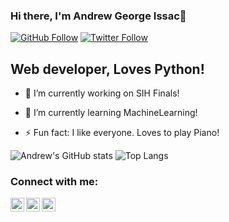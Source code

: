 ### Hi there, I'm Andrew George Issac👋

[![GitHub Follow](https://img.shields.io/github/followers/andrew-geeks?label=Follow%20me&style=social)](https://github.com/andrew-geeks)
[![Twitter Follow](https://img.shields.io/twitter/follow/andrewgeorge002?label=Follow%20me&style=social)](https://twitter.com/intent/follow?original_referer=https%3A%2F%2Fgithub.com%2Fandrewgeorge002&screen_name=andrewgeorge002)


## Web developer, Loves Python!

- 🔭 I’m currently working on SIH Finals!

- 🌱 I’m currently learning MachineLearning!

- ⚡ Fun fact: I like everyone. Loves to play Piano!

![Andrew's GitHub stats](https://github-readme-stats.vercel.app/api?username=andrew-geeks&bg_color=00000000&theme=synthwave&hide_border=1) 
![Top Langs](https://github-readme-stats.vercel.app/api/top-langs/?username=andrew-geeks&layout=compact&bg_color=00000000&theme=synthwave&hide_border=1)

### Connect with me:
[<img align="left" alt="codeSTACKr | YouTube" width="22px" src="https://cdn.jsdelivr.net/npm/simple-icons@v3/icons/youtube.svg" />][youtube]
[<img align="left" alt="codeSTACKr | Twitter" width="22px" src="https://cdn.jsdelivr.net/npm/simple-icons@v3/icons/twitter.svg" />][twitter]
[<img align="left" alt="codeSTACKr | Instagram" width="22px" src="https://cdn.jsdelivr.net/npm/simple-icons@v3/icons/instagram.svg" />][instagram]

<br />

[twitter]: https://twitter.com/andrewgeorge002
[youtube]: https://www.youtube.com/channel/UCGFh5o4DYtdBqmREPNrTmaA
[instagram]: https://instagram.com/_andrewissac
<!--
- 👯 I’m looking to collaborate on ...
- 🤔 I’m looking for help with ...
- 💬 Ask me about ...
- 📫 How to reach me: ...
- 😄 Pronouns: ...
- ⚡ Fun fact: ...
-->
